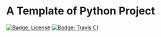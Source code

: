 # A Template of Python Project

[![Badge: License]](/LICENSE)
[![Badge: Travis CI]](https://travis-ci.com/yangby/template-python-project)

[Badge: License]: https://img.shields.io/github/license/yangby/template-python-project.svg
[Badge: Travis CI]: https://img.shields.io/travis/com/yangby/template-python-project/master.svg

